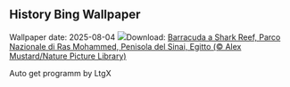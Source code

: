 ## History Bing Wallpaper
Wallpaper date: 2025-08-04
![](https://www.bing.com/th?id=OHR.BlackfinBarracuda_IT-IT1143705457_UHD.jpg&w=1000)Download: [Barracuda a Shark Reef, Parco Nazionale di Ras Mohammed, Penisola del Sinai, Egitto (© Alex Mustard/Nature Picture Library)](https://www.bing.com/th?id=OHR.BlackfinBarracuda_IT-IT1143705457_UHD.jpg)

Auto get programm by LtgX
